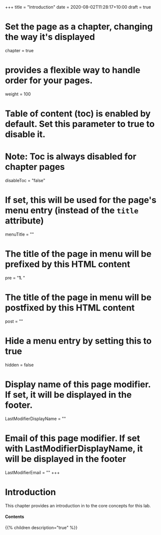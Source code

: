 +++
title = "Introduction"
date = 2020-08-02T11:28:17+10:00
draft = true

# Set the page as a chapter, changing the way it's displayed
chapter = true

# provides a flexible way to handle order for your pages.
weight = 100
# Table of content (toc) is enabled by default. Set this parameter to true to disable it.
# Note: Toc is always disabled for chapter pages
disableToc = "false"
# If set, this will be used for the page's menu entry (instead of the `title` attribute)
menuTitle = ""
# The title of the page in menu will be prefixed by this HTML content
pre = "<b>1. </b>"
# The title of the page in menu will be postfixed by this HTML content
post = ""
# Hide a menu entry by setting this to true
hidden = false
# Display name of this page modifier. If set, it will be displayed in the footer.
LastModifierDisplayName = ""
# Email of this page modifier. If set with LastModifierDisplayName, it will be displayed in the footer
LastModifierEmail = ""
+++

# Introduction

This chapter provides an introduction in to the core concepts for this lab.

#### Contents
{{% children description="true" %}} 